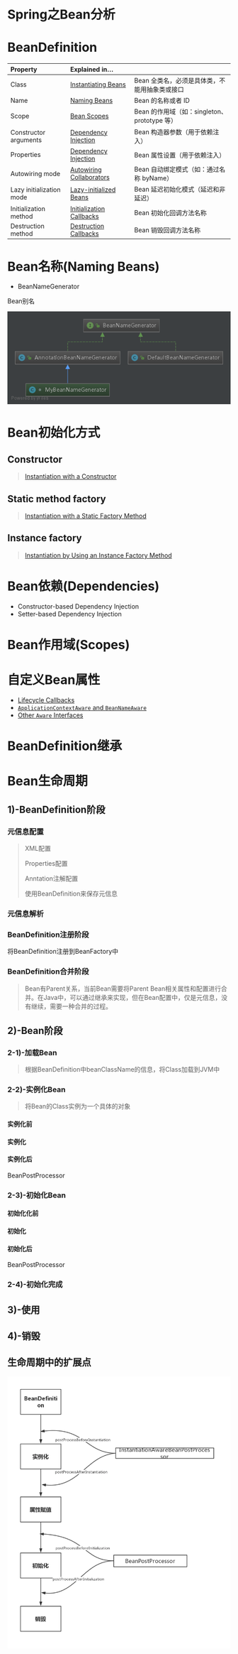 # Spring之Bean分析

# BeanDefinition

| Property                 | Explained in…                                                |                                               |
| :----------------------- | :----------------------------------------------------------- | --------------------------------------------- |
| Class                    | [Instantiating Beans](https://docs.spring.io/spring-framework/docs/5.1.18.RELEASE/spring-framework-reference/core.html#beans-factory-class) | Bean 全类名，必须是具体类，不能用抽象类或接口 |
| Name                     | [Naming Beans](https://docs.spring.io/spring-framework/docs/5.1.18.RELEASE/spring-framework-reference/core.html#beans-beanname) | Bean 的名称或者 ID                            |
| Scope                    | [Bean Scopes](https://docs.spring.io/spring-framework/docs/5.1.18.RELEASE/spring-framework-reference/core.html#beans-factory-scopes) | Bean 的作用域（如：singleton、prototype 等）  |
| Constructor arguments    | [Dependency Injection](https://docs.spring.io/spring-framework/docs/5.1.18.RELEASE/spring-framework-reference/core.html#beans-factory-collaborators) | Bean 构造器参数（用于依赖注入）               |
| Properties               | [Dependency Injection](https://docs.spring.io/spring-framework/docs/5.1.18.RELEASE/spring-framework-reference/core.html#beans-factory-collaborators) | Bean 属性设置（用于依赖注入）                 |
| Autowiring mode          | [Autowiring Collaborators](https://docs.spring.io/spring-framework/docs/5.1.18.RELEASE/spring-framework-reference/core.html#beans-factory-autowire) | Bean 自动绑定模式（如：通过名称 byName）      |
| Lazy initialization mode | [Lazy-initialized Beans](https://docs.spring.io/spring-framework/docs/5.1.18.RELEASE/spring-framework-reference/core.html#beans-factory-lazy-init) | Bean 延迟初始化模式（延迟和非延迟）           |
| Initialization method    | [Initialization Callbacks](https://docs.spring.io/spring-framework/docs/5.1.18.RELEASE/spring-framework-reference/core.html#beans-factory-lifecycle-initializingbean) | Bean 初始化回调方法名称                       |
| Destruction method       | [Destruction Callbacks](https://docs.spring.io/spring-framework/docs/5.1.18.RELEASE/spring-framework-reference/core.html#beans-factory-lifecycle-disposablebean) | Bean 销毁回调方法名称                         |

# Bean名称(Naming Beans)

- BeanNameGenerator

Bean别名

![BeanNameGenerator](images/spring之Bean分析/BeanNameGenerator.png)

# Bean初始化方式

## Constructor

> [Instantiation with a Constructor](https://docs.spring.io/spring-framework/docs/5.1.18.RELEASE/spring-framework-reference/core.html#beans-factory-class-ctor)

## Static method factory

> [Instantiation with a Static Factory Method](https://docs.spring.io/spring-framework/docs/5.1.18.RELEASE/spring-framework-reference/core.html#beans-factory-class-static-factory-method)

## Instance factory

> [Instantiation by Using an Instance Factory Method](https://docs.spring.io/spring-framework/docs/5.1.18.RELEASE/spring-framework-reference/core.html#beans-factory-class-instance-factory-method)

# Bean依赖(Dependencies)

- Constructor-based Dependency Injection
- Setter-based Dependency Injection

# Bean作用域(Scopes)

# 自定义Bean属性

- [Lifecycle Callbacks](https://docs.spring.io/spring-framework/docs/5.1.18.RELEASE/spring-framework-reference/core.html#beans-factory-lifecycle)
- [`ApplicationContextAware` and `BeanNameAware`](https://docs.spring.io/spring-framework/docs/5.1.18.RELEASE/spring-framework-reference/core.html#beans-factory-aware)
- [Other `Aware` Interfaces](https://docs.spring.io/spring-framework/docs/5.1.18.RELEASE/spring-framework-reference/core.html#aware-list)

# BeanDefinition继承

# Bean生命周期

## 1)-BeanDefinition阶段

### 元信息配置

> XML配置
>
> Properties配置
>
> Anntation注解配置
>
> 使用BeanDefinition来保存元信息

### 元信息解析

### BeanDefinition注册阶段

将BeanDefinition注册到BeanFactory中

### BeanDefinition合并阶段

> Bean有Parent关系，当前Bean需要将Parent Bean相关属性和配置进行合并。在Java中，可以通过继承来实现，但在Bean配置中，仅是元信息，没有继续，需要一种合并的过程。

## 

## 2)-Bean阶段

### 2-1)-加载Bean

> 根据BeanDefinition中beanClassName的信息，将Class加载到JVM中

### 2-2)-实例化Bean

> 将Bean的Class实例为一个具体的对象

#### 实例化前

#### 实例化

#### 实例化后

BeanPostProcessor

### 2-3)-初始化Bean

#### 初始化化前

#### 初始化

#### 初始化后

BeanPostProcessor

### 2-4)-初始化完成

## 3)-使用

## 4)-销毁



## 生命周期中的扩展点

![img](images/spring之Bean分析/webp.webp)
